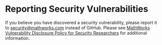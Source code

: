 Reporting Security Vulnerabilities 
==================================
If you believe you have discovered a security vulnerability, please report it to 
security@mathworks.com instead of GitHub. Please see 
[MathWorks Vulnerability Disclosure Policy for Security Researchers](https://www.mathworks.com/company/aboutus/policies_statements/vulnerability-disclosure-policy.html) 
for additional information.